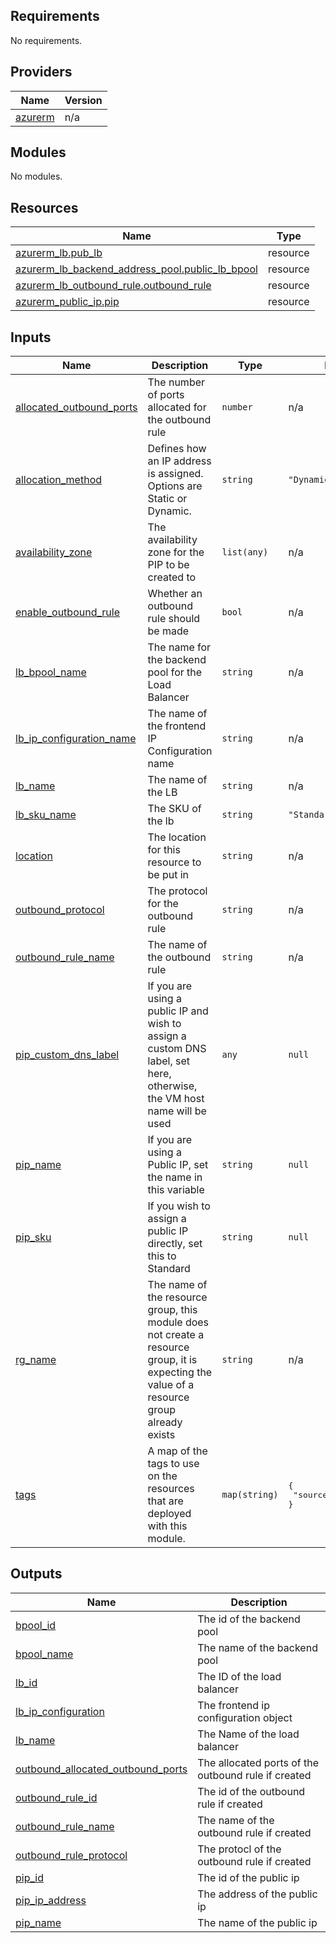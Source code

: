 ## Requirements

No requirements.

## Providers

| Name | Version |
|------|---------|
| <a name="provider_azurerm"></a> [azurerm](#provider\_azurerm) | n/a |

## Modules

No modules.

## Resources

| Name | Type |
|------|------|
| [azurerm_lb.pub_lb](https://registry.terraform.io/providers/hashicorp/azurerm/latest/docs/resources/lb) | resource |
| [azurerm_lb_backend_address_pool.public_lb_bpool](https://registry.terraform.io/providers/hashicorp/azurerm/latest/docs/resources/lb_backend_address_pool) | resource |
| [azurerm_lb_outbound_rule.outbound_rule](https://registry.terraform.io/providers/hashicorp/azurerm/latest/docs/resources/lb_outbound_rule) | resource |
| [azurerm_public_ip.pip](https://registry.terraform.io/providers/hashicorp/azurerm/latest/docs/resources/public_ip) | resource |

## Inputs

| Name | Description | Type | Default | Required |
|------|-------------|------|---------|:--------:|
| <a name="input_allocated_outbound_ports"></a> [allocated\_outbound\_ports](#input\_allocated\_outbound\_ports) | The number of ports allocated for the outbound rule | `number` | n/a | yes |
| <a name="input_allocation_method"></a> [allocation\_method](#input\_allocation\_method) | Defines how an IP address is assigned. Options are Static or Dynamic. | `string` | `"Dynamic"` | no |
| <a name="input_availability_zone"></a> [availability\_zone](#input\_availability\_zone) | The availability zone for the PIP to be created to | `list(any)` | n/a | yes |
| <a name="input_enable_outbound_rule"></a> [enable\_outbound\_rule](#input\_enable\_outbound\_rule) | Whether an outbound rule should be made | `bool` | n/a | yes |
| <a name="input_lb_bpool_name"></a> [lb\_bpool\_name](#input\_lb\_bpool\_name) | The name for the backend pool for the Load Balancer | `string` | n/a | yes |
| <a name="input_lb_ip_configuration_name"></a> [lb\_ip\_configuration\_name](#input\_lb\_ip\_configuration\_name) | The name of the frontend IP Configuration name | `string` | n/a | yes |
| <a name="input_lb_name"></a> [lb\_name](#input\_lb\_name) | The name of the LB | `string` | n/a | yes |
| <a name="input_lb_sku_name"></a> [lb\_sku\_name](#input\_lb\_sku\_name) | The SKU of the lb | `string` | `"Standard"` | no |
| <a name="input_location"></a> [location](#input\_location) | The location for this resource to be put in | `string` | n/a | yes |
| <a name="input_outbound_protocol"></a> [outbound\_protocol](#input\_outbound\_protocol) | The protocol for the outbound rule | `string` | n/a | yes |
| <a name="input_outbound_rule_name"></a> [outbound\_rule\_name](#input\_outbound\_rule\_name) | The name of the outbound rule | `string` | n/a | yes |
| <a name="input_pip_custom_dns_label"></a> [pip\_custom\_dns\_label](#input\_pip\_custom\_dns\_label) | If you are using a public IP and wish to assign a custom DNS label, set here, otherwise, the VM host name will be used | `any` | `null` | no |
| <a name="input_pip_name"></a> [pip\_name](#input\_pip\_name) | If you are using a Public IP, set the name in this variable | `string` | `null` | no |
| <a name="input_pip_sku"></a> [pip\_sku](#input\_pip\_sku) | If you wish to assign a public IP directly, set this to Standard | `string` | `null` | no |
| <a name="input_rg_name"></a> [rg\_name](#input\_rg\_name) | The name of the resource group, this module does not create a resource group, it is expecting the value of a resource group already exists | `string` | n/a | yes |
| <a name="input_tags"></a> [tags](#input\_tags) | A map of the tags to use on the resources that are deployed with this module. | `map(string)` | <pre>{<br>  "source": "terraform"<br>}</pre> | no |

## Outputs

| Name | Description |
|------|-------------|
| <a name="output_bpool_id"></a> [bpool\_id](#output\_bpool\_id) | The id of the backend pool |
| <a name="output_bpool_name"></a> [bpool\_name](#output\_bpool\_name) | The name of the backend pool |
| <a name="output_lb_id"></a> [lb\_id](#output\_lb\_id) | The ID of the load balancer |
| <a name="output_lb_ip_configuration"></a> [lb\_ip\_configuration](#output\_lb\_ip\_configuration) | The frontend ip configuration object |
| <a name="output_lb_name"></a> [lb\_name](#output\_lb\_name) | The Name of the load balancer |
| <a name="output_outbound_allocated_outbound_ports"></a> [outbound\_allocated\_outbound\_ports](#output\_outbound\_allocated\_outbound\_ports) | The allocated ports of the outbound rule if created |
| <a name="output_outbound_rule_id"></a> [outbound\_rule\_id](#output\_outbound\_rule\_id) | The id of the outbound rule if created |
| <a name="output_outbound_rule_name"></a> [outbound\_rule\_name](#output\_outbound\_rule\_name) | The name of the outbound rule if created |
| <a name="output_outbound_rule_protocol"></a> [outbound\_rule\_protocol](#output\_outbound\_rule\_protocol) | The protocl of the outbound rule if created |
| <a name="output_pip_id"></a> [pip\_id](#output\_pip\_id) | The id of the public ip |
| <a name="output_pip_ip_address"></a> [pip\_ip\_address](#output\_pip\_ip\_address) | The address of the public ip |
| <a name="output_pip_name"></a> [pip\_name](#output\_pip\_name) | The name of the public ip |
